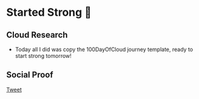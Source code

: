 <!-- This is a template you can use for quick progress days. It removes a lot of the steps we encourage you to share in the longer template 000-DAY-ARTICLE-LONG-TEMPLATE.MD-->

# Started Strong 👊

## Cloud Research

- Today all I did was copy the 100DayOfCloud journey template, ready to start strong tomorrow!

## Social Proof

[Tweet](https://twitter.com/rkaranam58/status/1289259594192048130)